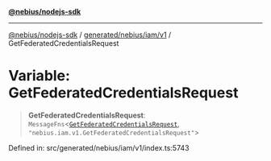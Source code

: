 [**@nebius/nodejs-sdk**](../../../../../README.md)

***

[@nebius/nodejs-sdk](../../../../../README.md) / [generated/nebius/iam/v1](../README.md) / GetFederatedCredentialsRequest

# Variable: GetFederatedCredentialsRequest

> **GetFederatedCredentialsRequest**: `MessageFns`\<[`GetFederatedCredentialsRequest`](../interfaces/GetFederatedCredentialsRequest.md), `"nebius.iam.v1.GetFederatedCredentialsRequest"`\>

Defined in: src/generated/nebius/iam/v1/index.ts:5743
